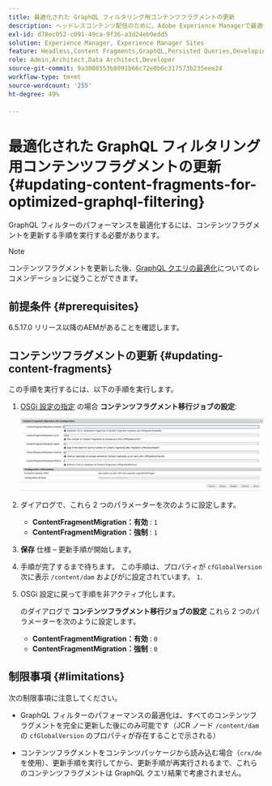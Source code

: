 ```yaml
---
title: 最適化された GraphQL フィルタリング用コンテンツフラグメントの更新
description: ヘッドレスコンテンツ配信のために、Adobe Experience Managerで最適化されたGraphQL フィルタリング用にコンテンツフラグメントを更新する方法について説明します。
exl-id: d78ec052-c091-49ca-9f36-a3d24eb9edd5
solution: Experience Manager, Experience Manager Sites
feature: Headless,Content Fragments,GraphQL,Persisted Queries,Developing
role: Admin,Architect,Data Architect,Developer
source-git-commit: 9a3008553b8091b66c72e0b6c317573b235eee24
workflow-type: tm+mt
source-wordcount: '255'
ht-degree: 49%

---
```


# 最適化された GraphQL フィルタリング用コンテンツフラグメントの更新 {#updating-content-fragments-for-optimized-graphql-filtering}

GraphQL フィルターのパフォーマンスを最適化するには、コンテンツフラグメントを更新する手順を実行する必要があります。

>[!NOTE]
>
>コンテンツフラグメントを更新した後、[GraphQL クエリの最適化](/help/sites-developing/headless/graphql-api/graphql-optimization.md)についてのレコメンデーションに従うことができます。

## 前提条件 {#prerequisites}

6.5.17.0 リリース以降のAEMがあることを確認します。

## コンテンツフラグメントの更新 {#updating-content-fragments}

この手順を実行するには、以下の手順を実行します。

1. [OSGi 設定の指定](/help/sites-deploying/configuring-osgi.md) の場合 **コンテンツフラグメント移行ジョブの設定**:

   ![OSGi コンテンツフラグメント移行ジョブの設定](assets/cfm-graphql-update-01.png "OSGi コンテンツフラグメント移行ジョブの設定")

1. ダイアログで、これら 2 つのパラメーターを次のように設定します。

   * **ContentFragmentMigration：有効** : `1`
   * **ContentFragmentMigration：強制** : `1`

1. **保存** 仕様 – 更新手順が開始します。

1. 手順が完了するまで待ちます。 この手順は、プロパティが `cfGlobalVersion` 次に表示 `/content/dam` およびがに設定されています。 `1`.

1. OSGi 設定に戻って手順を非アクティブ化します。

   のダイアログで **コンテンツフラグメント移行ジョブの設定** これら 2 つのパラメーターを次のように設定します。

   * **ContentFragmentMigration：有効** : `0`
   * **ContentFragmentMigration：強制** : `0`

## 制限事項 {#limitations}

次の制限事項に注意してください。

* GraphQL フィルターのパフォーマンスの最適化は、すべてのコンテンツフラグメントを完全に更新した後にのみ可能です（JCR ノード `/content/dam` の `cfGlobalVersion` のプロパティが存在することで示される）

* コンテンツフラグメントをコンテンツパッケージから読み込む場合（`crx/de` を使用）、更新手順を実行してから、更新手順が再実行されるまで、これらのコンテンツフラグメントは GraphQL クエリ結果で考慮されません。

